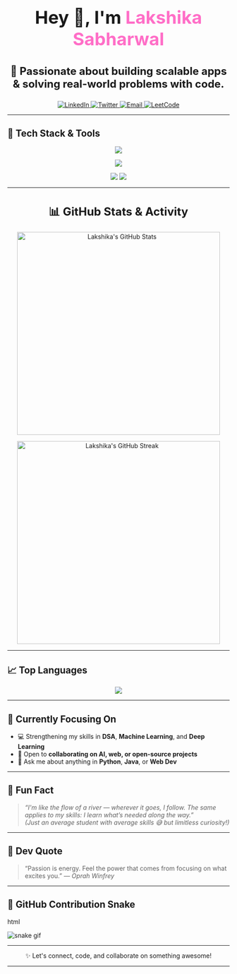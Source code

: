 <h1 align="center" style="font-size: 2.5rem;">Hey 👋, I'm <span style="color:#ff6ec7;">Lakshika Sabharwal</span></h1>
<h3 align="center" style="font-size: 1.5rem;">🚀 Passionate about building scalable apps & solving real-world problems with code.</h3>

<p align="center">
  <a href="https://www.linkedin.com/in/lakshika-sabharwal-a7b76429b/" target="_blank">
    <img alt="LinkedIn" src="https://img.shields.io/badge/LinkedIn-blue?logo=linkedin&logoColor=white&style=for-the-badge" />
  </a>
  <a href="https://x.com/lakkusabhar04" target="_blank">
    <img alt="Twitter" src="https://img.shields.io/badge/Twitter-1DA1F2?logo=twitter&logoColor=white&style=for-the-badge" />
  </a>
  <a href="mailto:Lakshika2512@gmail.com">
    <img alt="Email" src="https://img.shields.io/badge/Gmail-D14836?logo=gmail&logoColor=white&style=for-the-badge" />
  </a>
  <a href="https://leetcode.com/u/lakkuu04/" target="_blank">
    <img alt="LeetCode" src="https://img.shields.io/badge/LeetCode-FFA116?logo=leetcode&logoColor=white&style=for-the-badge" />
  </a>
</p>

---

## 🚀 <span style="font-size: 1.3rem;">Tech Stack & Tools</span>

<p align="center">
  <img src="https://readme-typing-svg.herokuapp.com?font=Fira+Code&size=24&pause=1000&color=FF61D4&center=true&vCenter=true&width=435&lines=💻+Languages+%2F+Frameworks+I+Use" />
</p>

<p align="center">
  <img src="https://skillicons.dev/icons?i=python,java,html,css,js,react,mysql,git,github,vscode&theme=light" style="max-height:100px;" />
</p>

<p align="center">
  <img src="https://img.shields.io/badge/Machine%20Learning-43B02A?style=for-the-badge&logo=python&logoColor=white" />
  <img src="https://img.shields.io/badge/Artificial%20Intelligence-FF61D4?style=for-the-badge&logo=openai&logoColor=white" />
</p>

---

<h2 align="center" style="font-size: 1.6rem;">📊 GitHub Stats & Activity</h2>

<div align="center">
  <img src="https://github-readme-stats.vercel.app/api?username=lakkuu04&show_icons=true&theme=react&hide=stars&custom_title=Lakshika's%20GitHub%20Stats" 
       alt="Lakshika's GitHub Stats"
       width="460" />

  <img src="https://github-readme-streak-stats.herokuapp.com?user=lakkuu04&theme=react&date_format=M%20j%5B%2C%20Y%5D" 
       alt="Lakshika's GitHub Streak"
       width="460" />
</div>


---

## 📈 <span style="font-size: 1.3rem;">Top Languages</span>

<p align="center">
  <img src="https://github-readme-stats.vercel.app/api/top-langs/?username=lakkuu04&layout=compact&theme=radical&langs_count=6" />
</p>

---

## 🎯 <span style="font-size: 1.3rem;">Currently Focusing On</span>

- 💻 Strengthening my skills in **DSA**, **Machine Learning**, and **Deep Learning**
- 🤝 Open to **collaborating on AI, web, or open-source projects**
- 💬 Ask me about anything in **Python**, **Java**, or **Web Dev**

---

## 💫 <span style="font-size: 1.3rem;">Fun Fact</span>

> _“I'm like the flow of a river — wherever it goes, I follow. The same applies to my skills: I learn what’s needed along the way.”_  
> _(Just an average student with average skills 😅 but limitless curiosity!)_

---

## 💬 <span style="font-size: 1.3rem;">Dev Quote</span>

> “Passion is energy. Feel the power that comes from focusing on what excites you.” — *Oprah Winfrey*

---

## 🐍 <span style="font-size: 1.3rem;">GitHub Contribution Snake</span>

html
<!-- Add this only if you generate the snake file using GitHub Actions -->
![snake gif](https://github.com/lakkuu04/lakkuu04/blob/output/github-contribution-grid-snake.svg)

---
<p align="center"> ✨ Let's connect, code, and collaborate on something awesome! </p> 

---
